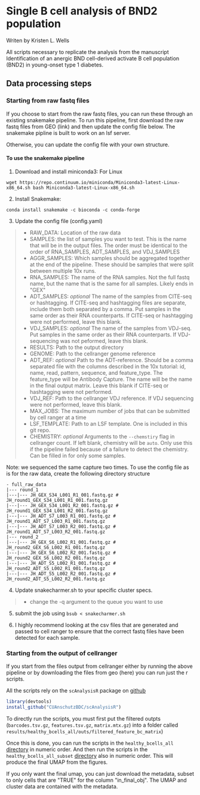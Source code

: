 # Single B cell analysis of BND2 population
Writen by Kristen L. Wells

All scripts necessary to replicate the analysis from the manuscript Identification of an anergic BND cell-derived activate B cell population (BND2) in young-onset type 1 diabetes.

## Data processing steps

### Starting from raw fastq files

If you choose to start from the raw fastq files, you can run these through an existing snakemake pipeline. To run this pipeline, first download the raw fastq files from GEO (link) and then update the config file below. The snakemake pipline is built to work on an lsf server.

Otherwise, you can update the config file with your own structure.


#### To use the snakemake pipeline

1. Download and install miniconda3: For Linux
```{bash}
wget https://repo.continuum.io/miniconda/Miniconda3-latest-Linux-x86_64.sh bash Miniconda3-latest-Linux-x86_64.sh
```
2. Install Snakemake:
```{bash}
conda install snakemake -c bioconda -c conda-forge
```

3. Update the config file (config.yaml) 
>* RAW_DATA: Location of the raw data 
>* SAMPLES: the list of samples you want to test. This is the name that will be in the output files. The order must be identical to the order of RNA_SAMPLES, ADT_SAMPLES, and VDJ_SAMPLES
>* AGGR_SAMPLES: Which samples should be aggregated together at the end of the pipeline. These should be samples that were split between multiple 10x runs.
>* RNA_SAMPLES: The name of the RNA samples. Not the full fastq name, but the name that is the same for all samples. Likely ends in "GEX"
>* ADT_SAMPLES: *optional* The name of the samples from CITE-seq or hashtagging. If CITE-seq and hashtagging files are separate, include them both separated by a comma. Put samples in the same order as their RNA counterparts. If CITE-seq or hashtagging were not performed, leave this blank.
>* VDJ_SAMPLES: *optional* The name of the samples from VDJ-seq. Put samples in the same order as their RNA counterparts. If VDJ-sequencing was not peformed, leave this blank.
>* RESULTS: Path to the output directory
>* GENOME: Path to the cellranger genome reference
>* ADT_REF: *optional* Path to the ADT-reference. Should be a comma separated file with the columns described in the 10x tutorial: id, name, read, pattern, sequence, and feature_type. The feature_type will be Antibody Capture. The name will be the name in the final output matrix. Leave this blank if CITE-seq or hashtagging were not performed.
>* VDJ_REF: Path to the cellranger VDJ reference. If VDJ sequencing were not performed, leave this blank.
>* MAX_JOBS: The maximum number of jobs that can be submitted by cell ranger at a time
>* LSF_TEMPLATE: Path to an LSF template. One is included in this git repo.
>* CHEMISTRY: *optional* Arguments to the `--chemstiry` flag in cellranger count. If left blank, chemistry will be `auto`. Only use this if the pipeline failed because of a failure to detect the chemistry. Can be filled in for only some samples.

Note: we sequenced the same capture two times. To use the config file as is for the raw data, create the following directory structure

```
- full_raw_data
|--- round_1
|---|--- JH_GEX_S34_L001_R1_001.fastq.gz # JH_round1_GEX_S34_L001_R1_001.fastq.gz
|---|--- JH_GEX_S34_L001_R2_001.fastq.gz # JH_round1_GEX_S34_L001_R2_001.fastq.gz
|---|--- JH_ADT_S7_L003_R1_001.fastq.gz # JH_round1_ADT_S7_L003_R1_001.fastq.gz
|---|--- JH_ADT_S7_L003_R2_001.fastq.gz # JH_round1_ADT_S7_L003_R2_001.fastq.gz
|--- round_2
|---|--- JH_GEX_S6_L002_R1_001.fastq.gz # JH_round2_GEX_S6_L002_R1_001.fastq.gz
|---|--- JH_GEX_S6_L002_R2_001.fastq.gz # JH_round2_GEX_S6_L002_R2_001.fastq.gz
|---|--- JH_ADT_S5_L002_R1_001.fastq.gz # JH_round2_ADT_S5_L002_R1_001.fastq.gz
|---|--- JH_ADT_S5_L002_R2_001.fastq.gz # JH_round2_ADT_S5_L002_R2_001.fastq.gz
```

4. Update snakecharmer.sh to your specific cluster specs. 
>* change the -q argument to the queue you want to use 

5. submit the job using `bsub < snakecharmer.sh`

6. I highly recommend looking at the csv files that are generated and passed to cell ranger to ensure that the correct fastq files have been detected for each sample.

### Starting from the output of cellranger
If you start from the files output from cellranger either by running the above pipeline or by downloading the files from geo (here) you can run just the r scripts. 

All the scripts rely on the `scAnalysisR` package on [github](https://github.com/CUAnschutzBDC/scAnalysisR)

```R
library(devtools)
install_github("CUAnschutzBDC/scAnalysisR")
```

To directly run the scripts, you must first put the filtered outpts (`barcodes.tsv.gz`, `features.tsv.gz`, `matrix.mtx.gz`) into a folder called `results/healthy_bcells_all/outs/filtered_feature_bc_matrix`)

Once this is done, you can run the scripts in the `healthy_bcells_all` [directory](https://github.com/CUAnschutzBDC/Smith_210825_b_cell_analysis/tree/main/src/scripts/healthy_bcells_all) in numeric order. And then run the scripts in the `healthy_bcells_all_subset` [directory](https://github.com/CUAnschutzBDC/Smith_210825_b_cell_analysis/tree/main/src/scripts/healthy_bcells_all_subset) also in numeric order. This will produce the final UMAP from the figures.

If you only want the final umap, you can just download the metadata, subset to only cells that are "TRUE" for the column "in_final_obj". The UMAP and cluster data are contained with the metadata.



